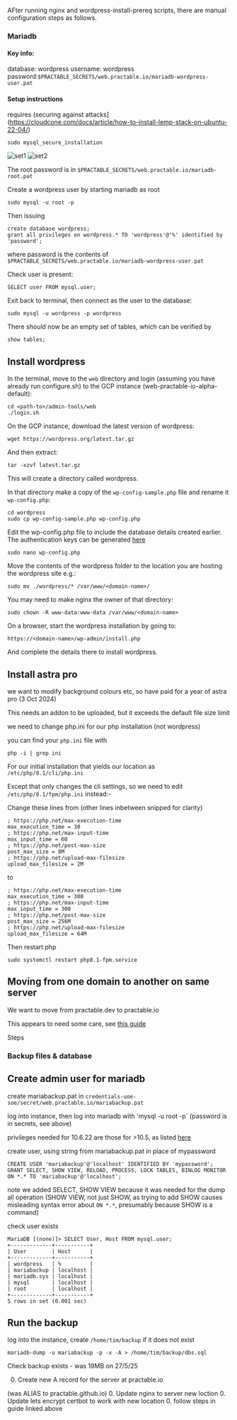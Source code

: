 

AFter running nginx and wordpress-install-prereq scripts, there are manual configuration steps as follows.

### Mariadb

#### Key info:
database: wordpress
username: wordpress
password:`$PRACTABLE_SECRETS/web.practable.io/mariadb-wordpress-user.pat`

#### Setup instructions

requires (securing against attacks](https://cloudcone.com/docs/article/how-to-install-lemp-stack-on-ubuntu-22-04/)

```
sudo mysql_secure_installation
```

![set1](./img/set-root-password-mariadb-server.png)
![set2](./img/secure-mariadb-ubuntu-22.04.png)

The root password is in `$PRACTABLE_SECRETS/web.practable.io/mariadb-root.pat`

Create a wordpress user by starting mariadb as root

```
sudo mysql -u root -p
```

Then issuing

```
create database wordpress;
grant all privileges on wordpress.* TO 'wordpress'@'%' identified by 'password';
```

where password is the contents of `$PRACTABLE_SECRETS/web.practable.io/mariadb-wordpress-user.pat`

Check user is present:

```
SELECT user FROM mysql.user;
```

Exit back to terminal, then connect as the user to the database:
```
sudo mysql -u wordpress -p wordpress
```

There should now be an empty set of tables, which can be verified by 
```
show tables;
```

## Install wordpress

In the terminal, move to the `web` directory and login (assuming you have already run configure.sh) to the GCP instance (web-practable-io-alpha-default):

```
cd <path-to>/admin-tools/web
./login.sh
```

On the GCP instance, download the latest version of wordpress:

```
wget https://wordpress.org/latest.tar.gz
```

And then extract:

```
tar -xzvf latest.tar.gz
```

This will create a directory called wordpress.

In that directory make a copy of the `wp-config-sample.php` file and rename it `wp-config.php`:

```
cd wordpress
sudo cp wp-config-sample.php wp-config.php
```

Edit the wp-config.php file to include the database details created earlier. The authentication keys can be generated [here](https://api.wordpress.org/secret-key/1.1/salt/)

```
sudo nano wp-config.php
```

Move the contents of the wordpress folder to the location you are hosting the wordpress site e.g.:

```
sudo mv ./wordpress/* /var/www/<domain-name>/
```

You may need to make nginx the owner of that directory:

```
sudo chown -R www-data:www-data /var/www/<domain-name>
```

On a browser, start the wordpress installation by going to:

```
https://<domain-name>/wp-admin/install.php
```

And complete the details there to install wordpress.


## Install astra pro

we want to modify background colours etc, so have paid for a year of astra pro (3 Oct 2024)

This needs an addon to be uploaded, but it exceeds the default file size limit

we need to change php.ini for our php installation (not wordpress)

you can find your `php.ini` file with 

```
php -i | grep ini
```

For our initial installation that yields our location as `/etc/php/8.1/cli/php.ini`

Except that only changes the cli settings, so we need to edit `/etc/php/8.1/fpm/php.ini` instead:-

Change these lines from (other lines inbetween snipped for clarity)

```
; https://php.net/max-execution-time
max_execution_time = 30
; https://php.net/max-input-time
max_input_time = 60
; https://php.net/post-max-size
post_max_size = 8M
; https://php.net/upload-max-filesize
upload_max_filesize = 2M
```

to

```
; https://php.net/max-execution-time
max_execution_time = 300
; https://php.net/max-input-time
max_input_time = 300
; https://php.net/post-max-size
post_max_size = 256M
; https://php.net/upload-max-filesize
upload_max_filesize = 64M
```

Then restart php
```
sudo systemctl restart php8.1-fpm.service 
```

## Moving from one domain to another on same server

We want to move from practable.dev to practable.io

This appears to need some care, see [this guide](https://developer.wordpress.org/advanced-administration/upgrade/migrating/#moving-directories-on-your-existing-server)

Steps

### Backup files & database

## Create admin user for mariadb

create mariabackup.pat in `credentials-uoe-soe/secret/web.practable.io/mariabackup.pat`

log into instance, then log into mariadb with 'mysql -u root -p` (password is in secrets, see above)

privileges needed for 10.6.22 are those for >10.5, as listed [here](https://mariadb.com/kb/en/mariabackup-overview/#:~:text=Authentication%20and%20Privileges,-Mariabackup%20needs%20to&text=For%20most%20use%20cases%2C%20the,%2D%2Dslave%2Dinfo%20is%20specified.)

create user, using string from mariabackup.pat in place of mypassword
```
CREATE USER 'mariabackup'@'localhost' IDENTIFIED BY 'mypassword';
GRANT SELECT, SHOW VIEW, RELOAD, PROCESS, LOCK TABLES, BINLOG MONITOR ON *.* TO 'mariabackup'@'localhost';
```

note we added SELECT, SHOW VIEW because it was needed for the dump all operation (SHOW VIEW, not just SHOW, as trying to add SHOW causes misleading syntax error about `ON *.*`, presumably because SHOW is a command)

check user exists
```
MariaDB [(none)]> SELECT User, Host FROM mysql.user;
+-------------+-----------+
| User        | Host      |
+-------------+-----------+
| wordpress   | %         |
| mariabackup | localhost |
| mariadb.sys | localhost |
| mysql       | localhost |
| root        | localhost |
+-------------+-----------+
5 rows in set (0.001 sec)
```

## Run the backup

log into the instance, create `/home/tim/backup` if it does not exist

```
mariadb-dump -u mariabackup -p -x -A > /home/tim/backup/dbs.sql
```

Check backup exists - was 19MB on 27/5/25

0. Create new A record for the server at practable.io

(was ALIAS to practable.github.io)
0. Update nginx to server new loction 
0. Update lets encrypt certbot to work with new location
0. follow steps in guide linked above




